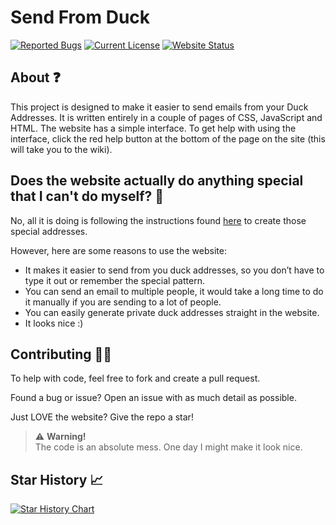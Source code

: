 # Send From Duck

[![Reported Bugs](https://img.shields.io/github/issues/Hamster45105/SendFromDuck/bug?label=Reported%20Bugs&style=flat&color=cc4453)](https://github.com/Hamster45105/SendFromDuck/issues?q=is%3Aopen+is%3Aissue+label%3Abug)
[![Current License](https://img.shields.io/github/license/Hamster45105/SendFromDuck?label=License&style=flat)](https://github.com/Hamster45105/SendFromDuck/blob/main/LICENSE)
[![Website Status](https://img.shields.io/website?url=https%3A%2F%2Fsendfromduck.vercel.app%2F&up_message=online&down_message=offline)]()

## About ❓
This project is designed to make it easier to send emails from your Duck Addresses. It is written entirely in a couple of pages of CSS, JavaScript and HTML. The website has a simple interface. To get help with using the interface, click the red help button at the bottom of the page on the site (this will take you to the wiki).

## Does the website actually do anything special that I can't do myself? 🤔
No, all it is doing is following the instructions found [here](https://duckduckgo.com/duckduckgo-help-pages/email-protection/duck-addresses/how-do-i-compose-a-new-email/) to create those special addresses.

However, here are some reasons to use the website:

* It makes it easier to send from you duck addresses, so you don’t have to type it out or remember the special pattern.
* You can send an email to multiple people, it would take a long time to do it manually if you are sending to a lot of people.
* You can easily generate private duck addresses straight in the website.
* It looks nice :)

## Contributing 🙋‍♀️
To help with code, feel free to fork and create a pull request.

Found a bug or issue? Open an issue with as much detail as possible.

Just LOVE the website? Give the repo a star!

> :warning: **Warning!** <br>
The code is an absolute mess. One day I might make it look nice.

## Star History 📈

[![Star History Chart](https://api.star-history.com/svg?repos=Hamster45105/SendFromDuck&type=Date)](https://star-history.com/)
